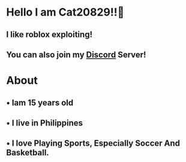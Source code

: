 # Hello I am Cat20829!!👋
## I like roblox exploiting!
## You can also join my [Discord](https://discord.com/invite/DCsHQCza) Server! 
# About
## • Iam 15 years old
## • I live in Philippines
## • I love Playing Sports, Especially Soccer And Basketball.
